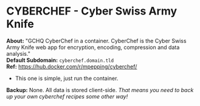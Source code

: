 # CYBERCHEF - Cyber Swiss Army Knife
**About:** "GCHQ CyberChef in a container. CyberChef is the Cyber Swiss Army Knife web app for encryption, encoding, compression and data analysis." \
**Default Subdomain:** `cyberchef.domain.tld` \
**Ref:** https://hub.docker.com/r/mpepping/cyberchef/

- This one is simple, just run the container.

**Backup:** None. All data is stored client-side. *That means you need to back up your own cyberchef recipes some other way!*

